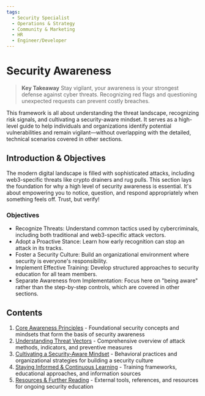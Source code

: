 ```yaml
---
tags:
  - Security Specialist
  - Operations & Strategy
  - Community & Marketing
  - HR
  - Engineer/Developer
---
```


# Security Awareness

> **Key Takeaway**
Stay vigilant, your awareness is your strongest defense against cyber threats. Recognizing red flags and questioning unexpected requests can prevent costly breaches.

This framework is all about understanding the threat landscape, recognizing risk signals, and cultivating a security-aware mindset. It serves as a high-level guide to help individuals and organizations identify potential vulnerabilities and remain vigilant—without overlapping with the detailed, technical scenarios covered in other sections.

## Introduction & Objectives

The modern digital landscape is filled with sophisticated attacks, including web3-specific threats like crypto drainers and rug pulls. This section lays the foundation for why a high level of security awareness is essential. It's about empowering you to notice, question, and respond appropriately when something feels off. Trust, but verify!

### Objectives

- Recognize Threats: Understand common tactics used by cybercriminals, including both traditional and web3-specific attack vectors.
- Adopt a Proactive Stance: Learn how early recognition can stop an attack in its tracks.
- Foster a Security Culture: Build an organizational environment where security is everyone's responsibility.
- Implement Effective Training: Develop structured approaches to security education for all team members.
- Separate Awareness from Implementation: Focus here on "being aware" rather than the step-by-step controls, which are covered in other sections.

## Contents

1. [Core Awareness Principles](./core-awareness-principles.md) - Foundational security concepts and mindsets that form the basis of security awareness
2. [Understanding Threat Vectors](./understanding-threat-vectors.md) - Comprehensive overview of attack methods, indicators, and preventive measures
3. [Cultivating a Security-Aware Mindset](./cultivating-a-security-aware-mindset.md) - Behavioral practices and organizational strategies for building a security culture
4. [Staying Informed & Continuous Learning](./staying-informed-and-continuous-learning.md) - Training frameworks, educational approaches, and information sources
5. [Resources & Further Reading](./resources-and-further-reading.md) - External tools, references, and resources for ongoing security education